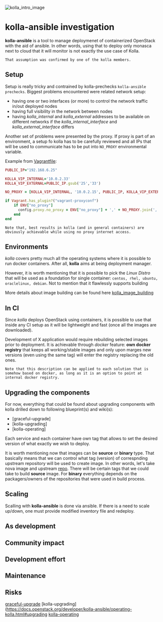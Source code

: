 ![kolla_intro_image][kolla_intro_image]

# kolla-ansible investigation

**kolla-ansible** is a tool to manage deploymenet of containerized OpenStack
with the aid of ansible. In other words, using that to deploy only monasca
next to cloud that it will monitor is not exactly the use case of Kolla.

    That assumption was confirmed by one of the kolla members.

## Setup

Setup is really tricky and contrained by kolla-prechecks
```kolla-ansible prechecks```. Biggest problems encountered were related
network setup:

* having one or two interfaces (or more) to control the network traffic in/out
deployed nodes
* having full visibility in the network between nodes
* having *kolla_internal* and *kolla_external* addresses to be available
on different networks if the *kolla_internal_interface* and
*kolla_external_interface* differs

Another set of problems were presented by the proxy.
If proxy is part of an environment, a setup fo kolla has to be carefully
reviewed and all IPs that will be used to communicate has to be put into
```NO_PROXY``` environmental variable.

Example from [Vagrantfile](./Vagrantfile):

```ruby
PUBLIC_IP="192.168.6.25"

KOLLA_VIP_INTERNAL='10.0.2.33'
KOLLA_VIP_EXTERNAL=PUBLIC_IP.gsub('25','33')

NO_PROXY = [KOLLA_VIP_INTERNAL, '10.0.2.15', PUBLIC_IP, KOLLA_VIP_EXTERNAL]

if Vagrant.has_plugin?("vagrant-proxyconf")
    if ENV["no_proxy"]
      config.proxy.no_proxy = ENV["no_proxy"] + ',' + NO_PROXY.join(',')
    end
end
```

    Note that, best results in kolla (and in general containers) are
    obviously achievable while using no proxy internet access.

## Environments

*kolla* covers pretty much all the operating systems where it is possible
to run docker containers. After all, **kolla** aims at being deployment manager.

However, it is worth mentioning that it is possible to pick the *Linux Distro*
that will be used as a foundation for
single container: ```centos, rhel, ubuntu, oraclelinux, debian```. Not to
mention that it flawlessly supports building

More details about image building can be found here [kolla_image_building]

## In CI

Since *kolla* deploys OpenStack using containers, it is possible to use that
inside any CI setup as it will be lightweight and fast (once all the images
are downloaded).

Development of X application would require rebuilding selected images prior
to deployment. It is achievable through *docker* feature: **own docker registry**
that keeps all working/stable images and only upon marges new versions
(even using the same tag) will enter the registry replacing the old ones.

    Note that this description can be applied to each solution that is
    somehow based on docker, as long as it is an option to point at
    internal docker registry.

## Upgrading the components

For now, everything that could be found about upgrading components with kolla
drilled down to following blueprint(s) and wiki(s):

* [graceful-upgrade]
* [kolla-upgrading]
* [kolla-operating]

Each service and each container have own tag that allows to set the desired
version of what exactly we wish to deploy.

It is worth mentioning now that images can be **source** or **binary** type.
That basically means that we can control what tag (version) of correspnding
upstream repository will be used to create image.
In other words, let's take nova image and upstream [repo](https://github.com/openstack/nova).
There will be certain tags that we could take to build **source** image.
For **binary** everything depends on the packagers/owners of the repositories
that were used in build process.

## Scaling

Scalling with **kolla-ansible** is done via ansible. If there is a need
to scale up/down, one must provide modified inventory file and redeploy.

## As development

## Community impact

## Development effort

## Maintenance

## Risks


[kolla_intro_image]: https://image.slidesharecdn.com/containerclustering-pub-160530043919/95/managing-container-clusters-in-openstack-native-way-15-638.jpg?cb=1464583250
[kolla_image_building]: https://docs.openstack.org/developer/kolla/image-building.html
[graceful-upgrade](https://blueprints.launchpad.net/kolla/+spec/graceful-upgrade)
[kolla-upgrading](https://docs.openstack.org/developer/kolla-ansible/operating-kolla.html#upgrading
[kolla-operating](https://github.com/openstack/kolla-ansible/blob/master/doc/operating-kolla.rst)
